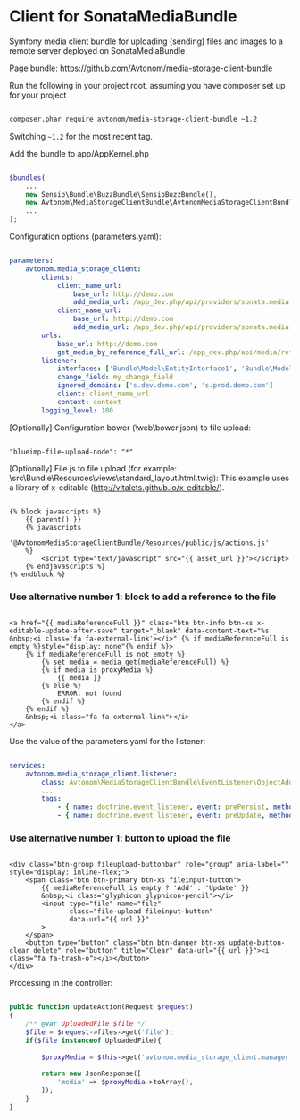 # Сlient for SonataMediaBundle
Symfony media client bundle for uploading (sending) files and images to a remote server deployed on SonataMediaBundle

Page bundle: https://github.com/Avtonom/media-storage-client-bundle

Run the following in your project root, assuming you have composer set up for your project

```sh

composer.phar require avtonom/media-storage-client-bundle ~1.2

```

Switching `~1.2` for the most recent tag.

Add the bundle to app/AppKernel.php

```php

$bundles(
    ...
    new Sensio\Bundle\BuzzBundle\SensioBuzzBundle(),
    new Avtonom\MediaStorageClientBundle\AvtonomMediaStorageClientBundle(),
    ...
);

```

Configuration options (parameters.yaml):

``` yaml

parameters:
    avtonom.media_storage_client:
        clients:
            client_name_url:
                base_url: http://demo.com
                add_media_url: /app_dev.php/api/providers/sonata.media.provider.url/media
            client_name_url:
                base_url: http://demo.com
                add_media_url: /app_dev.php/api/providers/sonata.media.provider.file/media
        urls:
            base_url: http://demo.com
            get_media_by_reference_full_url: /app_dev.php/api/media/referencefull
        listener:
            interfaces: ['Bundle\Model\EntityInterface1', 'Bundle\Model\EntityInterface2']
            change_field: my_change_field
            ignored_domains: ['s.dev.demo.com', 's.prod.demo.com']
            client: client_name_url
            context: context
        logging_level: 100

```

[Optionally] Configuration bower (\web\bower.json) to file upload:

```

"blueimp-file-upload-node": "*"

```

[Optionally] File js to file upload (for example: \src\Bundle\Resources\views\standard_layout.html.twig):
This example uses a library of x-editable (http://vitalets.github.io/x-editable/).

``` twig

{% block javascripts %}
    {{ parent() }}
    {% javascripts
        '@AvtonomMediaStorageClientBundle/Resources/public/js/actions.js'
    %}
        <script type="text/javascript" src="{{ asset_url }}"></script>
    {% endjavascripts %}
{% endblock %}

```


### Use alternative number 1: block to add a reference to the file

``` twig

<a href="{{ mediaReferenceFull }}" class="btn btn-info btn-xs x-editable-update-after-save" target="_blank" data-content-text="%s &nbsp;<i class='fa fa-external-link'></i>" {% if mediaReferenceFull is empty %}style="display: none"{% endif %}>
    {% if mediaReferenceFull is not empty %}
        {% set media = media_get(mediaReferenceFull) %}
        {% if media is proxyMedia %}
            {{ media }}
        {% else %}
            ERROR: not found
        {% endif %}
    {% endif %}
    &nbsp;<i class="fa fa-external-link"></i>
</a>

```

Use the value of the parameters.yaml for the listener:

``` yaml

services:
    avtonom.media_storage_client.listener:
        class: Avtonom\MediaStorageClientBundle\EventListener\ObjectAddFileListener
        ...
        tags:
            - { name: doctrine.event_listener, event: prePersist, method: run }
            - { name: doctrine.event_listener, event: preUpdate, method: run }
```

### Use alternative number 1: button to upload the file

``` twig

<div class="btn-group fileupload-buttonbar" role="group" aria-label="" style="display: inline-flex;">
    <span class="btn btn-primary btn-xs fileinput-button">
        {{ mediaReferenceFull is empty ? 'Add' : 'Update' }}
        &nbsp;<i class="glyphicon glyphicon-pencil"></i>
        <input type="file" name="file"
               class="file-upload fileinput-button"
               data-url="{{ url }}"
        >
    </span>
    <button type="button" class="btn btn-danger btn-xs update-button-clear delete" role="button" title="Clear" data-url="{{ url }}"><i class="fa fa-trash-o"></i></button>
</div>

```

Processing in the controller:

``` php

public function updateAction(Request $request)
{
    /** @var UploadedFile $file */
    $file = $request->files->get('file');
    if($file instanceof UploadedFile){
    
        $proxyMedia = $this->get('avtonom.media_storage_client.manager')->sendFile($file, $clientName, $context);
    
        return new JsonResponse([
            'media' => $proxyMedia->toArray(),
        ]);
    }
}
    
```
